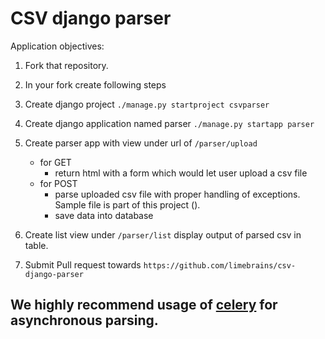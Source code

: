 # CSV django parser

Application objectives:

1. Fork that repository.

2. In your fork create following steps

3. Create django project `./manage.py startproject csvparser`

4. Create django application named parser `./manage.py startapp parser`

5. Create parser app with view under url of `/parser/upload` 
   * for GET 
      * return html with a form which would let user upload a csv file
   * for POST 
      * parse uploaded csv file with proper handling of exceptions. Sample file is part of this project ().
      * save data into database
  
6. Create list view under `/parser/list` display output of parsed csv in table.

7. Submit Pull request towards `https://github.com/limebrains/csv-django-parser`

## We highly recommend usage of [celery](http://docs.celeryproject.org/en/latest/) for asynchronous parsing.

